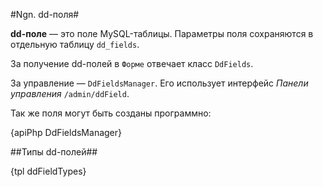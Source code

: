 #Ngn. dd-поля#

__dd-поле__ — это поле MySQL-таблицы. Параметры поля сохраняются в отдельную таблицу `dd_fields`.

За получение dd-полей в `Форме` отвечает класс `DdFields`.

За управление — `DdFieldsManager`. Его использует интерфейс _Панели управления_ `/admin/ddField`.

Так же поля могут быть созданы программно:

{apiPhp DdFieldsManager}


##Типы dd-полей##

{tpl ddFieldTypes}
